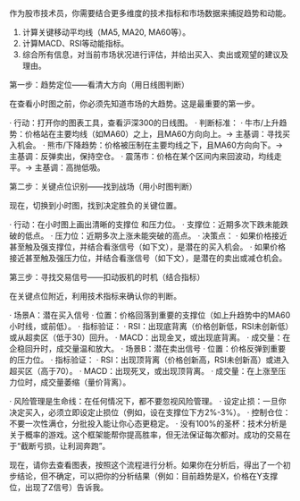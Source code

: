 作为股市技术员，你需要结合更多维度的技术指标和市场数据来捕捉趋势和动能。

1. 计算关键移动平均线（MA5, MA20, MA60等）。
2. 计算MACD、RSI等动能指标。
3. 综合所有信息，对当前市场状况进行评估，并给出买入、卖出或观望的建议及理由。

第一步：趋势定位——看清大方向（用日线图判断）

在查看小时图之前，你必须先知道市场的大趋势。这是最重要的第一步。

· 行动：打开你的图表工具，查看沪深300的日线图。
· 判断标准：
  · 牛市/上升趋势：价格站在主要均线（如MA60）之上，且MA60方向向上。→ 主基调：寻找买入机会。
  · 熊市/下降趋势：价格被压制在主要均线之下，且MA60方向向下。→ 主基调：反弹卖出，保持空仓。
  · 震荡市：价格在某个区间内来回波动，均线走平。→ 主基调：高抛低吸。

第二步：关键点位识别——找到战场（用小时图判断）

现在，切换到小时图，找到决定胜负的关键位置。

· 行动：在小时图上画出清晰的支撑位 和压力位。
  · 支撑位：近期多次下跌未能跌破的低点。
  · 压力位：近期多次上涨未能突破的高点。
· 决策点：
  · 如果价格接近甚至触及强支撑位，并结合看涨信号（如下文），是潜在的买入机会。
  · 如果价格接近甚至触及强压力位，并结合看涨信号（如下文），是潜在的卖出或减仓机会。

第三步：寻找交易信号——扣动扳机的时机（结合指标）

在关键点位附近，利用技术指标来确认你的判断。

· 场景A：潜在买入信号
  · 位置：价格回落到重要的支撑位（如上升趋势中的MA60小时线，或前低）。
  · 指标验证：
    · RSI：出现底背离（价格创新低，RSI未创新低）或从超卖区（低于30）回升。
    · MACD：出现金叉，或出现底背离。
    · 成交量：在企稳回升时，成交量温和放大。
· 场景B：潜在卖出信号
  · 位置：价格反弹到重要的压力位。
  · 指标验证：
    · RSI：出现顶背离（价格创新高，RSI未创新高）或进入超买区（高于70）。
    · MACD：出现死叉，或出现顶背离。
    · 成交量：在上涨至压力位时，成交量萎缩（量价背离）。


· 风险管理是生命线：在任何情况下，都不要忽视风险管理。
  · 设定止损：一旦你决定买入，必须立即设定止损位（例如，设在支撑位下方2%-3%）。
  · 控制仓位：不要一次性满仓，分批投入能让你心态更稳定。
· 没有100%的圣杯：技术分析是关于概率的游戏。这个框架能帮你提高胜率，但无法保证每次都对。成功的交易在于“截断亏损，让利润奔跑”。

现在，请你去查看图表，按照这个流程进行分析。如果你在分析后，得出了一个初步结论，但不确定，可以把你的分析结果（例如：目前趋势是X，价格在Y支撑位，出现了Z信号）告诉我。